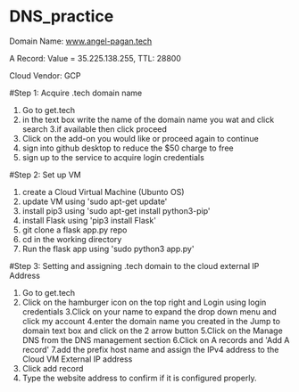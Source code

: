 # DNS_practice
 
Domain Name: www.angel-pagan.tech

A Record: Value = 35.225.138.255, TTL: 28800

Cloud Vendor: GCP


#Step 1: Acquire .tech domain name

1. Go to get.tech 
2. in the text box write the name of the domain name you wat and click search
3.if available then click proceed
4. Click on the add-on you would like or proceed again to continue
5. sign into github desktop to reduce the $50 charge to free 
6. sign up to the service to acquire login credentials

#Step 2: Set up VM

1. create a Cloud Virtual Machine (Ubunto OS)
2. update VM using 'sudo apt-get update'
3. install pip3 using 'sudo apt-get install python3-pip'
4. install Flask using 'pip3 install Flask'
5. git clone a flask app.py repo 
6. cd in the working directory
7. Run the flask app using 'sudo python3 app.py'

#Step 3: Setting and assigning .tech domain to the cloud external IP Address 

1. Go to get.tech 
2. Click on the hamburger icon on the top right and Login using login credentials
3.Click on your name to expand the drop down menu and click my account
4.enter the domain name you created in the Jump to domain text box and click on the 2 arrow button
5.Click on the Manage DNS from the DNS management section 
6.Click on A records and 'Add A record'
7.add the prefix host name and assign the IPv4 address to the Cloud VM External IP address
8.  Click add record
9. Type the website address to confirm if it is configured properly.
